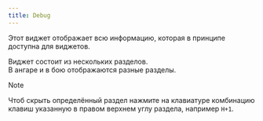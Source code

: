 ```yaml
---
title: Debug
---
```


Этот виджет отображает всю информацию, которая в принципе доступна для виджетов.

Виджет состоит из нескольких разделов.  
В ангаре и в бою отображаются разные разделы. 

> [!NOTE]
> Чтоб скрыть определённый раздел нажмите на клавиатуре комбинацию клавиш указанную в правом верхнем углу раздела, например `H+1`. 